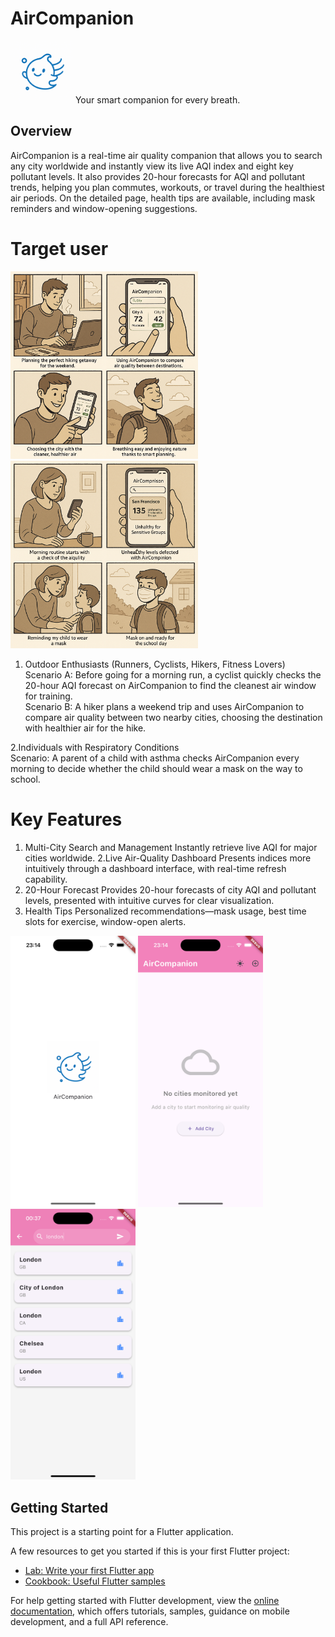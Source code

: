 # AirCompanion
<img src="docs/logo.png" alt="" width="100"> 
Your smart companion for every breath.

## Overview
AirCompanion is a real-time air quality companion that allows you to search any city worldwide and instantly view its live AQI index and eight key pollutant levels. It also provides 20-hour forecasts for AQI and pollutant trends, helping you plan commutes, workouts, or travel during the healthiest air periods. On the detailed page, health tips are available, including mask reminders and window-opening suggestions.

# Target user
<img src="docs/sc2.png" alt="" width="300">  <img src="docs/sc1.png" alt="" width="300">

1. Outdoor Enthusiasts (Runners, Cyclists, Hikers, Fitness Lovers)
<br>Scenario A: Before going for a morning run, a cyclist quickly checks the 20-hour AQI forecast on AirCompanion to find the cleanest air window for training.
<br>Scenario B: A hiker plans a weekend trip and uses AirCompanion to compare air quality between two nearby cities, choosing the destination with healthier air for the hike.

2.Individuals with Respiratory Conditions
<br>Scenario: A parent of a child with asthma checks AirCompanion every morning to decide whether the child should wear a mask on the way to school.

# Key Features
1. Multi-City Search and Management
Instantly retrieve live AQI for major cities worldwide.
2.Live Air-Quality Dashboard
Presents indices more intuitively through a dashboard interface, with real-time refresh capability.
3. 20-Hour Forecast
Provides 20-hour forecasts of city AQI and pollutant levels, presented with intuitive curves for clear visualization.
4. Health Tips
Personalized recommendations—mask usage, best time slots for exercise, window-open alerts.

<img src="docs/splash.png" alt="" width="200">

<img src="docs/home1.png" alt="" width="200">

<img src="docs/city.png" alt="" width="200">

## Getting Started

This project is a starting point for a Flutter application.

A few resources to get you started if this is your first Flutter project:

- [Lab: Write your first Flutter app](https://docs.flutter.dev/get-started/codelab)
- [Cookbook: Useful Flutter samples](https://docs.flutter.dev/cookbook)

For help getting started with Flutter development, view the
[online documentation](https://docs.flutter.dev/), which offers tutorials,
samples, guidance on mobile development, and a full API reference.
